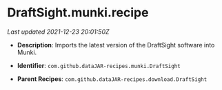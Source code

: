 # DraftSight.munki.recipe

_Last updated 2021-12-23 20:01:50Z_

- **Description**: Imports the latest version of the DraftSight software into Munki.

- **Identifier**: `com.github.dataJAR-recipes.munki.DraftSight`

- **Parent Recipes**: `com.github.dataJAR-recipes.download.DraftSight`
